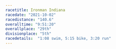 ```yaml
---
racetitle: Ironman Indiana
racedate: "2021-10-02"
racedistance: "140.6"
overalltime: "9:51:20"
overallplace: "29th"
divisionplace: "5th"
racedetails:  "1:08 swim, 5:15 bike, 3:20 run"
---
```


